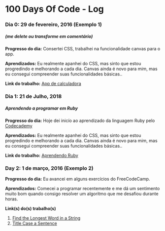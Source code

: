 # 100 Days Of Code - Log

### Dia 0: 29 de fevereiro, 2016 (Exemplo 1)
##### (me delete ou transforme em comentário)

**Progresso do dia:** Consertei CSS, trabalhei na funcionalidade canvas para o app.

**Aprendizados:** Eu realmente apanhei do CSS, mas sinto que estou progredindo e melhorando a cada dia. Canvas ainda é novo para mim, mas eu consegui compreender suas funcionalidades básicas..

**Link do trabalho:** [App de calculadora](http://www.example.com)

### Dia 1: 21 de Julho, 2018
##### Aprendendo a programar em Ruby

**Progresso do dia:** Hoje dei inicío ao aprendizado da linguagem Ruby pelo [Codecademy](https://www.codecademy.com/courses/learn-ruby/)

**Aprendizados:** Eu realmente apanhei do CSS, mas sinto que estou progredindo e melhorando a cada dia. Canvas ainda é novo para mim, mas eu consegui compreender suas funcionalidades básicas..

**Link do trabalho:** [Aprendendo Ruby](www.codecademy.com/nelsonmfinda)

### Day 2: 1 de março, 2016 (Exemplo 2)

**Progresso do dia:** Eu avancei em alguns exercícios do FreeCodeCamp.

**Aprendizados:** Comecei a programar recentemente e me dá um sentimento muito bom quando consigo resolver um algoritmo que me desafiou durante horas.

**Link(s) do(s) trabalho(s)**
1. [Find the Longest Word in a String](https://www.freecodecamp.com/challenges/find-the-longest-word-in-a-string)
2. [Title Case a Sentence](https://www.freecodecamp.com/challenges/title-case-a-sentence)
